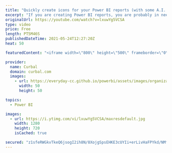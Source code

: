 ```yaml
---
title: "Quickly create icons for your Power BI reports (with some A.I. help)"
excerpt: "If you are creating Power BI reports, you are probably in need of icons for all types of things, and finding them is not always easy.  In today's video I am going to show you a free resource to create icons for your Power Bi reports, that is also fun to use.  Chapters: 00:00 Intro 01:00 Draw icons with"
originalUrl: https://youtube.com/watch?v=lxuwYg5VCSA
type: video
price: Free
length: PT5M46S
publishedDateTime: 2021-05-24T12:27:20Z
heat: 50

featuredContent: "<iframe width=\"800\" height=\"500\" frameborder=\"0\" src=\"https://www.youtube.com/embed/lxuwYg5VCSA\" allow=\"accelerometer; autoplay; encrypted-media; gyroscope; picture-in-picture\" allowfullscreen></iframe>"

provider:
  name: Curbal
  domain: curbal.com
  images:
    - url: https://everyday-cc.github.io/powerbi/assets/images/organizations/curbal.com-50x50.jpg
      width: 50
      height: 50

topics:
  - Power BI

images:
  - url: https://i.ytimg.com/vi/lxuwYg5VCSA/maxresdefault.jpg
    width: 1280
    height: 720
    isCached: true

secured: "z1sfeRWGkvTkeQ6jsogI2ih8N/8XojgSpsEHKE3cUYIi+erLivHaFPYkd/NMfyHXaU6POgtKlraX6VwekuzPYo6WhWKnYFIrmR8qwYs58W4ckqIYy4OuzqvbMRNpnFKd+z5BiNf8VAlqnYooJkAdQhQ1A60y3Zv/a5T9/IpvfoD7+CSAhuePZZxMxEYzaztG2Ns682aiQoZ1+wlhhVNlsIkAv6EJ8K+Clz9YiZHMCMMiHv5xWewP7/joqpbMmrAGqub0/xe6pxdnR42AhJ3065B/5yLHFgbc8Y4wvzv/K+HQYjpnuLc3YiU49062VUg5DV/zwHgwRKgt6BedivRPMvFUYWSCSsBstzJ10yJ9kVA7z4dyzuOpxk480GGD9MrrZEYVazt9kba83wpXYCfj3NEiyVjNGkA01kdmyFe4M10=;37J/Oo7Bf3H75n5VgLEwOw=="
---
```



